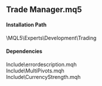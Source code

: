 ## Trade Manager.mq5


#### Installation Path

\MQL5\Experts\Development\Trading

####  Dependencies
Include\errordescription.mqh  
Include\MultiPivots.mqh  
Include\CurrencyStrength.mqh
